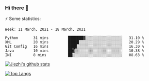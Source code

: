 ### Hi there 👋

⚡ Some statistics:

<!--START_SECTION:waka-->
```text
Week: 11 March, 2021 - 18 March, 2021

Python       31 mins         ███████▓░░░░░░░░░░░░░░░░░   31.10 % 
XML          20 mins         █████░░░░░░░░░░░░░░░░░░░░   20.29 % 
Git Config   16 mins         ████░░░░░░░░░░░░░░░░░░░░░   16.30 % 
Java         10 mins         ██▓░░░░░░░░░░░░░░░░░░░░░░   10.38 % 
INI          8 mins          ██░░░░░░░░░░░░░░░░░░░░░░░   08.63 % 
```
<!--END_SECTION:waka-->

[![Jiezhi's github stats](https://github-readme-stats.vercel.app/api?username=Jiezhi&show_icons=true)](https://github.com/Jiezhi/github-readme-stats)

[![Top Langs](https://github-readme-stats.vercel.app/api/top-langs/?username=Jiezhi&hide=javascript,html)](https://github.com/Jiezhi/github-readme-stats)
<!--
**Jiezhi/Jiezhi** is a ✨ _special_ ✨ repository because its `README.md` (this file) appears on your GitHub profile.

Here are some ideas to get you started:

- 🔭 I’m currently working on ...
- 🌱 I’m currently learning ...
- 👯 I’m looking to collaborate on ...
- 🤔 I’m looking for help with ...
- 💬 Ask me about ...
- 📫 How to reach me: ...
- 😄 Pronouns: ...
- ⚡ Fun fact: ...
-->

